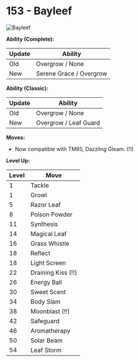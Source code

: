 # 153 - Bayleef
![][153]

**Ability (Complete):**

Update | Ability
---    | ---
Old    | Overgrow / None
New    | Serene Grace / Overgrow

**Ability (Classic):**

Update | Ability
---    | ---
Old    | Overgrow / None
New    | Overgrow / Leaf Guard

**Moves:**

 - Now compatible with TM85, Dazzling Gleam. (!!)

**Level Up:**

Level | Move
---   | ---
  1   | Tackle
  1   | Growl
  5   | Razor Leaf
  8   | Poison Powder
 11   | Synthesis
 14   | Magical Leaf
 16   | Grass Whistle
 18   | Reflect
 18   | Light Screen
 22   | Draining Kiss (!!)
 26   | Energy Ball
 30   | Sweet Scent
 34   | Body Slam
 38   | Moonblast (!!)
 42   | Safeguard
 46   | Aromatherapy
 50   | Solar Beam
 54   | Leaf Storm



[153]: https://raw.githubusercontent.com/PokeAPI/sprites/master/sprites/pokemon/153.png "Bayleef"
